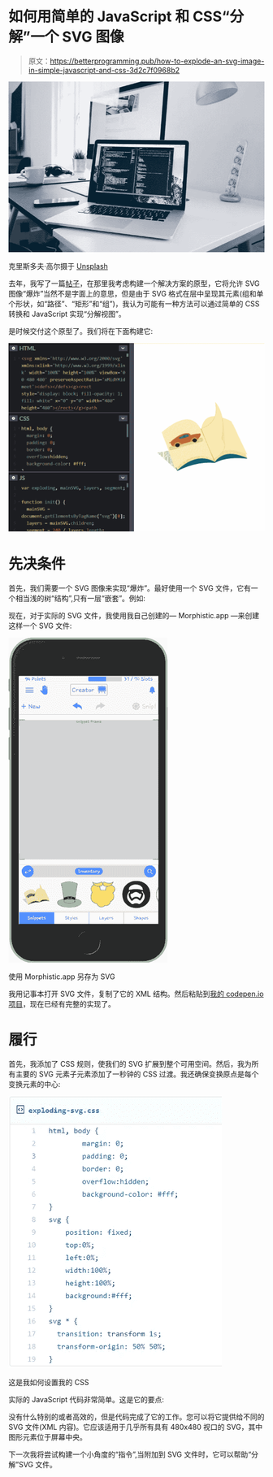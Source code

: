 # 如何用简单的 JavaScript 和 CSS“分解”一个 SVG 图像

> 原文：<https://betterprogramming.pub/how-to-explode-an-svg-image-in-simple-javascript-and-css-3d2c7f0968b2>

![](img/06b3977f8c847655f301938a8ffcb8e5.png)

克里斯多夫·高尔摄于 [Unsplash](https://unsplash.com/photos/m_HRfLhgABo)

去年，我写了一篇[帖子](https://medium.com/@sergey.rudenko/exploded-isometric-view-of-an-svg-image-58be3ca73a57)，在那里我考虑构建一个解决方案的原型，它将允许 SVG 图像“爆炸”当然不是字面上的意思，但是由于 SVG 格式在层中呈现其元素(组和单个形状，如“路径”、“矩形”和“组”)，我认为可能有一种方法可以通过简单的 CSS 转换和 JavaScript 实现“分解视图”。

是时候交付这个原型了。我们将在下面构建它:

![](img/8067ae920d05ddf548d8a049e492ca85.png)

# 先决条件

首先，我们需要一个 SVG 图像来实现“爆炸”。最好使用一个 SVG 文件，它有一个相当浅的树“结构”,只有一层“嵌套”。例如:

现在，对于实际的 SVG 文件，我使用我自己创建的— Morphistic.app —来创建这样一个 SVG 文件:

![](img/b3d1eb8fe7c2d4758e9acf41fc8c3b7e.png)

使用 Morphistic.app 另存为 SVG

我用记事本打开 SVG 文件，复制了它的 XML 结构。然后粘贴到[我的 codepen.io 项目](https://codepen.io/cmer41k/pen/XLEPwg/)，现在已经有完整的实现了。

# 履行

首先，我添加了 CSS 规则，使我们的 SVG 扩展到整个可用空间。然后，我为所有主要的 SVG 元素子元素添加了一秒钟的 CSS 过渡。我还确保变换原点是每个变换元素的中心:

![](img/468b16dde36a500a76edd9f5d0bc18e9.png)

这是我如何设置我的 CSS

实际的 JavaScript 代码非常简单。这是它的要点:

没有什么特别的或者高效的，但是代码完成了它的工作。您可以将它提供给不同的 SVG 文件(XML 内容)。它应该适用于几乎所有具有 480x480 视口的 SVG，其中图形元素位于屏幕中央。

下一次我将尝试构建一个小角度的“指令”,当附加到 SVG 文件时，它可以帮助“分解”SVG 文件。